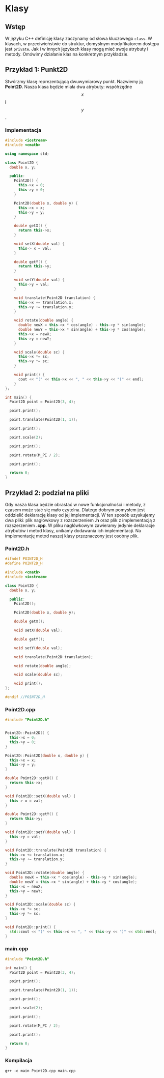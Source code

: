 # Klasy

## Wstęp

W języku C++ definicję klasy zaczynamy od słowa kluczowego ``class``.
W klasach, w przeciwieństwie do struktur, domyślnym modyfikatorem dostępu jest ``private``.
Jak i w innych językach klasy mogą mieć swoje atrybuty i metody.
Omówimy działanie klas na konkretnym przykładzie.

## Przykład 1: Punkt2D

Stwórzmy klasę reprezentującą dwuwymiarowy punkt.
Nazwiemy ją **Point2D**.
Nasza klasa będzie miała dwa atrybuty: współrzędne $$x$$ i $$y$$.

### Implementacja

```cpp
#include <iostream>
#include <cmath>

using namespace std;

class Point2D {
  double x, y;

  public:
    Point2D() {
      this->x = 0;
      this->y = 0;
    }

    Point2D(double x, double y) {
      this->x = x;
      this->y = y;
    }

    double getX() {
      return this->x;
    }

    void setX(double val) {
      this-> x = val;
    }

    double getY() {
      return this->y;
    }

    void setY(double val) {
      this->y = val;
    }

    void translate(Point2D translation) {
      this->x += translation.x;
      this->y += translation.y;
    }

    void rotate(double angle) {
      double newX = this->x * cos(angle) - this->y * sin(angle);
      double newY = this->x * sin(angle) + this->y * cos(angle);
      this->x = newX;
      this->y = newY;
    }

    void scale(double sc) {
      this->x *= sc;
      this->y *= sc;
    }

    void print() {
      cout << "(" << this->x << ", " << this->y << ")" << endl;
    }
};

int main() {
  Point2D point = Point2D(3, 4);

  point.print();

  point.translate(Point2D(1, 1));

  point.print();

  point.scale(2);

  point.print();

  point.rotate(M_PI / 2);

  point.print();

  return 0;
}
```

## Przykład 2: podział na pliki

Gdy nasza klasa będzie obrastać w nowe funkcjonalności i metody, z czasem może stać się mało czytelna.
Dlatego dobrym pomysłem jest oddzielić deklarację klasy od jej implementacji.
W ten sposób uzyskujemy dwa pliki: plik nagłówkowy z rozszerzeniem **.h** oraz plik z implementacją z rozszerzeniem **.cpp**.
W pliku nagłówkowym zawieramy jedynie deklaracje atrybutów i metod klasy, unikamy dodawania ich implementacji.
Na implementację metod naszej klasy przeznaczony jest osobny plik.

### Point2D.h

```cpp
#ifndef POINT2D_H
#define POINT2D_H

#include <cmath>
#include <iostream>

class Point2D {
  double x, y;

  public:
    Point2D();

    Point2D(double x, double y);

    double getX();

    void setX(double val);

    double getY();

    void setY(double val);

    void translate(Point2D translation);

    void rotate(double angle);

    void scale(double sc);

    void print();
};

#endif //POINT2D_H
```

### Point2D.cpp

```cpp
#include "Point2D.h"


Point2D::Point2D() {
  this->x = 0;
  this->y = 0;
}

Point2D::Point2D(double x, double y) {
  this->x = x;
  this->y = y;
}

double Point2D::getX() {
  return this->x;
}

void Point2D::setX(double val) {
  this-> x = val;
}

double Point2D::getY() {
  return this->y;
}

void Point2D::setY(double val) {
  this->y = val;
}

void Point2D::translate(Point2D translation) {
  this->x += translation.x;
  this->y += translation.y;
}

void Point2D::rotate(double angle) {
  double newX = this->x * cos(angle) - this->y * sin(angle);
  double newY = this->x * sin(angle) + this->y * cos(angle);
  this->x = newX;
  this->y = newY;
}

void Point2D::scale(double sc) {
  this->x *= sc;
  this->y *= sc;
}

void Point2D::print() {
  std::cout << "(" << this->x << ", " << this->y << ")" << std::endl;
}

```

### main.cpp

```cpp
#include "Point2D.h"

int main() {
  Point2D point = Point2D(3, 4);

  point.print();

  point.translate(Point2D(1, 1));

  point.print();

  point.scale(2);

  point.print();

  point.rotate(M_PI / 2);

  point.print();

  return 0;
}
```

### Kompilacja

```
g++ -o main Point2D.cpp main.cpp
```